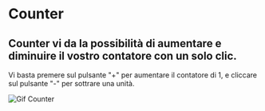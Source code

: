 # Counter
## Counter vi da la possibilità di aumentare e diminuire il vostro contatore con un solo clic.

Vi basta premere sul pulsante "+" per aumentare il contatore di 1, e cliccare sul pulsante "-" per sottrare una unità.

![Gif Counter](https://github.com/CarloDeLuce/Counter/assets/155926130/2b4a1d89-44ea-4334-a604-9328ad9c97dc)




